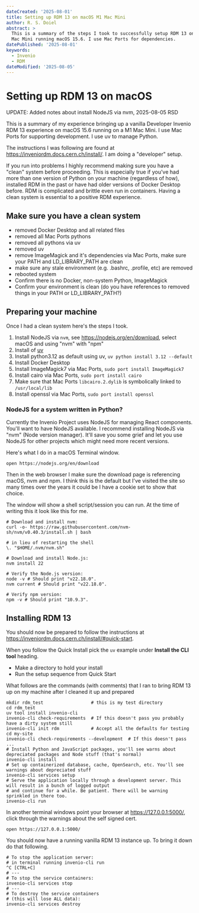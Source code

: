 ```yaml
---
dateCreated: '2025-08-01'
title: Setting up RDM 13 on macOS M1 Mac Mini
author: R. S. Doiel
abstract: >
  This is a summary of the steps I took to successfully setup RDM 13 on my M1
  Mac Mini running macOS 15.6. I use Mac Ports for dependencies.
datePublished: '2025-08-01'
keywords:
  - Invenio
  - RDM
dateModified: '2025-08-05'
---
```


# Setting up RDM 13 on macOS

UPDATE: Added notes about install NodeJS via nvm, 2025-08-05 RSD

This is a summary of my experience bringing up a vanilla Developer Invenio RDM 13 experience on macOS 15.6 running on a M1 Mac Mini. I use Mac Ports for supporting development.  I use uv to manage Python.

The instructions I was following are found at <https://inveniordm.docs.cern.ch/install/>. I am doing a "developer" setup.

If you run into problems I highly recommend making sure you have a "clean" system before proceeding. This is especially true if you've had more than one version of Python on your machine (regardless of how), installed RDM in the past or have had older versions of Docker Desktop before. RDM is complicated and brittle even run in containers. Having a clean system is essential to a positive RDM experience.

## Make sure you have a clean system

- removed Docker Desktop and all related files
- removed all Mac Ports pythons
- removed all pythons via uv
- removed uv
- remove ImageMagick and it's dependencies via Mac Ports, make sure your PATH and LD_LIBRARY_PATH are clean
- make sure any stale environment (e.g. .bashrc, .profile, etc) are removed
- rebooted system
- Confirm there is no Docker, non-system Python, ImageMagick
- Confirm your environment is clean (do you have references to removed things in your PATH or LD_LIBRARY_PATH?)

## Preparing your machine

Once I had a clean system here's the steps I took.

1. Install NodeJS via `nvm`, see <https://nodejs.org/en/download>, select macOS and using "nvm" with "npm"
2. Install of [uv](https://docs.astral.sh/uv/getting-started/installation/)
3. Install python3.12 as default using uv, `uv python install 3.12 --default`
4. Install Docker Desktop
5. Install ImageMagick7 via Mac Ports, `sudo port install ImageMagick7`
6. Install cairo via Mac Ports, `sudo port install cairo`
7. Make sure that Mac Ports `libcairo.2.dylib` is symbolically linked to `/usr/local/lib`
8. Install openssl via Mac Ports, `sudo port install openssl`

### NodeJS for a system written in Python?

Currently the Invenio Project uses NodeJS for managing React components. You'll want to have NodeJS available. I recommend installing NodeJS via "nvm" (Node version manager). It'll save you some grief and let you use NodeJS for other projects which might need more recent versions.

Here's what I do in a macOS Terminal window.

~~~shell
open https://nodejs.org/en/download
~~~

Then in the web browser I make sure the download page is referencing macOS, nvm and npm. I think this is the default but I've visited the site so many times over the years it could be I have a cookie set to show that choice. 

The window will show a shell script/session you can run. At the time of writing this it look like this for me.

~~~shell
# Download and install nvm:
curl -o- https://raw.githubusercontent.com/nvm-sh/nvm/v0.40.3/install.sh | bash

# in lieu of restarting the shell
\. "$HOME/.nvm/nvm.sh"

# Download and install Node.js:
nvm install 22

# Verify the Node.js version:
node -v # Should print "v22.18.0".
nvm current # Should print "v22.18.0".

# Verify npm version:
npm -v # Should print "10.9.3".
~~~

## Installing RDM 13

You should now be prepared to follow the instructions at <https://inveniordm.docs.cern.ch/install/#quick-start>.

When you follow the Quick Install pick the `uv` example under **Install the CLI tool** heading.

- Make a directory to hold your install
- Run the setup sequence from Quick Start

What follows are the commands (with comments) that I ran to bring RDM 13 up on my machine after I cleaned it up and prepared

~~~
mkdir rdm_test                  # this is my test directory
cd rdm_test
uv tool install invenio-cli
invenio-cli check-requirements  # If this doesn't pass you probably have a dirty system still
invenio-cli init rdm            # Accept all the defaults for testing
cd my-site
invenio-cli check-requirements --development  # If this doesn't pass ...
# Install Python and JavaScript packages, you'll see warns about depreciated packages and Node stuff (that's normal)
invenio-cli install
# Set up containerized database, cache, OpenSearch, etc. You'll see warnings about depreciated stuff
invenio-cli services setup
# Serve the application locally through a development server. This will result in a bunch of logged output
# and continue for a while. Be patient. There will be warning sprinkled in there too.
invenio-cli run
~~~

In another terminal windows point your browser at <https://127.0.0.1:5000/>, click through the warnings about the self signed cert.

~~~
open https://127.0.0.1:5000/
~~~

You should now have a running vanilla RDM 13 instance up. To bring it down do that following.

~~~
# To stop the application server:
# in terminal running invenio-cli run
^C [CTRL+C]
# ---
# To stop the service containers:
invenio-cli services stop
# ---
# To destroy the service containers
# (this will lose ALL data):
invenio-cli services destroy
~~~
